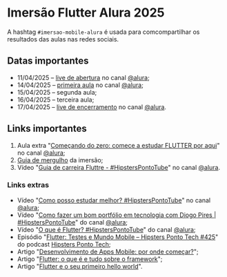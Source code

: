 # Imersão Flutter Alura 2025

A hashtag `#imersao-mobile-alura` é usada para comcompartilhar os resultados das aulas nas redes sociais.

## Datas importantes

- 11/04/2025 – [live de abertura](https://www.youtube.com/live/6b-UyD2mrVo) no canal [@alura](https://www.youtube.com/@alura);
- 14/04/2025 – [primeira aula](https://youtu.be/kXsfHBzzlhE) no canal [@alura](https://www.youtube.com/@alura);
- 15/04/2025 – segunda aula;
- 16/04/2025 – terceira aula;
- 17/04/2025 – [live de encerramento](https://www.youtube.com/live/FE5BJEERNMs) no canal [@alura](https://www.youtube.com/@alura).

## Links importantes

1. Aula extra "[Começando do zero: comece a estudar FLUTTER por aqui](https://youtu.be/jaa_uUfppjc)" no canal [@alura](https://www.youtube.com/@alura);
2. [Guia de mergulho](https://grupoalura.notion.site/Imers-o-Mobile-Guia-de-Mergulho-1ba379bdd09b80e3ac18c8512f31530d) da imersão;
3. Vídeo "[Guia de carreira Fluttre - #HipstersPontoTube](https://youtu.be/ofuHDFOcgr8)" no canal [@alura](https://www.youtube.com/@alura).

### Links extras

- Vídeo "[Como posso estudar melhor? #HipstersPontoTube](https://youtu.be/Is6c9KSGCbk)" no canal [@alura](https://www.youtube.com/@alura);
- Vídeo "[Como fazer um bom portfólio em tecnologia com Diogo Pires | #HipstersPontoTube](https://youtu.be/gu1OXrirC0U)" do canal [@alura](https://www.youtube.com/@alura);
- Vídeo "[O que é Flutter? #HipstersPontoTube](https://youtu.be/So5C-XSfGW0)" do canal [@alura](https://www.youtube.com/@alura);
- Episódio "[Flutter: Testes e Mundo Mobile – Hipsters Ponto Tech #425](https://pca.st/icb8ktgw)" do podcast [Hipsters Ponto Tech](https://pca.st/hpt);
- Artigo "[Desenvolvimento de Apps Mobile: por onde começar?](https://www.alura.com.br/artigos/desenvolvimento-apps-mobile-por-onde-comecar)";
- Artigo "[Flutter: o que é e tudo sobre o framework](https://www.alura.com.br/artigos/desenvolvimento-apps-mobile-por-onde-comecar)";
- Artigo "[Flutter e o seu primeiro hello world](https://www.alura.com.br/artigos/como-criar-um-projeto-com-flutter-hello-world)".
